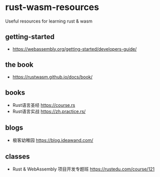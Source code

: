 # rust-wasm-resources
Useful resources for learning rust &amp; wasm

## getting-started
* <https://webassembly.org/getting-started/developers-guide/>

## the book
* <https://rustwasm.github.io/docs/book/>

## books
* Rust语言圣经 <https://course.rs>
* Rust语言实战 <https://zh.practice.rs/>

## blogs
* 极客幼稚园 <https://blog.ideawand.com/>

## classes
* Rust & WebAssembly 项目开发专题班 <https://rustedu.com/course/121>
